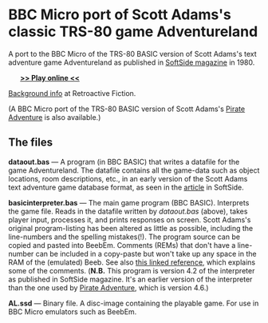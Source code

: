# BBC Micro port of Scott Adams's classic TRS-80 game Adventureland
A port to the BBC Micro of the TRS-80 BASIC version of Scott Adams's text adventure game Adventureland as published in [SoftSide magazine](https://archive.org/stream/softside-magazine-22/SoftSide_22_Vol_2-10_1980-07_Adventureland#page/n35/mode/1up) in 1980. 

&nbsp;&nbsp;&nbsp;&nbsp;&nbsp;&nbsp;**[>> Play online <<](http://bbcmicro.co.uk/jsbeeb/play.php?cpuMultiplier=4&autoboot&disc=https://raw.githubusercontent.com/ahope1/Beeb-Adventureland/master/AL.ssd)**

[Background info](https://ahopeful.wordpress.com/2020/09/13/digging-up-adventureland-scott-adams-1980/) at Retroactive Fiction.

(A BBC Micro port of the TRS-80 BASIC version of Scott Adams's [Pirate Adventure](https://github.com/ahope1/Beeb-Pirate-Adventure) is also available.)  


## The files

**dataout.bas** — A program (in BBC BASIC) that writes a datafile for the game Adventureland. The datafile contains all the game-data such as object locations, room descriptions, etc., in an early version of the Scott Adams text adventure game database format, as seen in the [article](https://archive.org/stream/softside-magazine-22/SoftSide_22_Vol_2-10_1980-07_Adventureland#page/n35/mode/1up) in SoftSide.

**basicinterpreter.bas** — The main game program (BBC BASIC). Interprets the game file. Reads in the datafile written by _dataout.bas_ (above), takes player input, processes it, and prints responses on screen. Scott Adams's original program-listing has been altered as little as possible, including the line-numbers and the spelling mistakes(!). The program source can be copied and pasted into BeebEm. Comments (REMs) that don't have a line-number can be included in a copy-paste but won't take up any space in the RAM of the (emulated) Beeb. See also [this linked reference](https://github.com/pdxiv/LuaScott/blob/master/doc/The_ADVENTURE_Data_Base_Format_(1980).md), which explains some of the comments. (**N.B.** This program is version 4.2 of the interpreter as published in SoftSide magazine. It's an earlier version of the interpreter than the one used by [Pirate Adventure](https://github.com/ahope1/Beeb-Pirate-Adventure), which is version 4.6.)

**AL.ssd** — Binary file. A disc-image containing the playable game. For use in BBC Micro emulators such as BeebEm.
